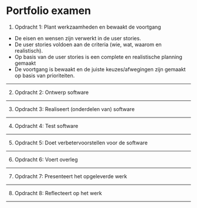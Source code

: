 # Portfolio examen
1. Opdracht 1: Plant werkzaamheden en bewaakt de voortgang
 - De eisen en wensen zijn verwerkt in de user stories.
 - De user stories voldoen aan de criteria (wie, wat, waarom en realistisch).
 - Op basis van de user stories is een complete en realistische planning gemaakt
 - De voortgang is bewaakt en de juiste keuzes/afwegingen zijn gemaakt op basis van prioriteiten.
---
2. Opdracht 2: Ontwerp software

---
3. Opdracht 3: Realiseert (onderdelen van) software

---
4. Opdracht 4: Test software

---
5. Opdracht 5: Doet verbetervoorstellen voor de software

---
6. Opdracht 6: Voert overleg

---
7. Opdracht 7: Presenteert het opgeleverde werk

---
8. Opdracht 8: Reflecteert op het werk

---